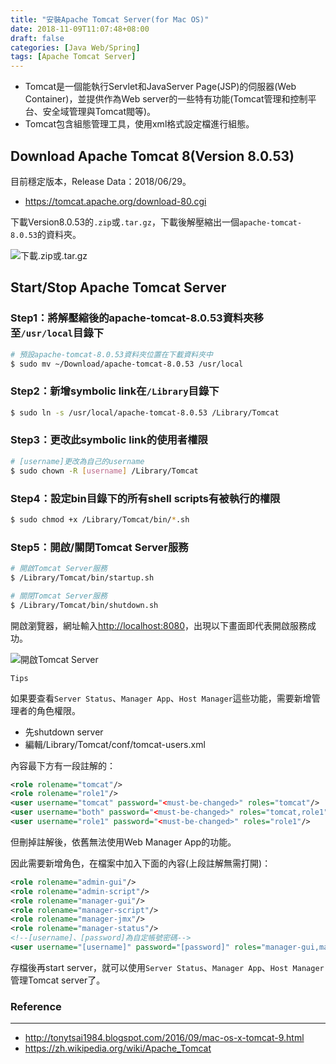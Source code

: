 ```yaml
---
title: "安裝Apache Tomcat Server(for Mac OS)"
date: 2018-11-09T11:07:48+08:00
draft: false
categories: [Java Web/Spring]
tags: [Apache Tomcat Server]
---
```


* Tomcat是一個能執行Servlet和JavaServer Page(JSP)的伺服器(Web Container)，並提供作為Web server的一些特有功能(Tomcat管理和控制平台、安全域管理與Tomcat閥等)。
* Tomcat包含組態管理工具，使用xml格式設定檔進行組態。

## Download Apache Tomcat 8(Version 8.0.53)

目前穩定版本，Release Data：2018/06/29。

* https://tomcat.apache.org/download-80.cgi

下載Version8.0.53的`.zip`或`.tar.gz`，下載後解壓縮出一個`apache-tomcat-8.0.53`的資料夾。

![下載.zip或.tar.gz](/18_11_09_apache-tomcat-install-for-mac/001.png)

## Start/Stop Apache Tomcat Server

### Step1：將解壓縮後的apache-tomcat-8.0.53資料夾移至`/usr/local`目錄下

```bash
# 預設apache-tomcat-8.0.53資料夾位置在下載資料夾中
$ sudo mv ~/Download/apache-tomcat-8.0.53 /usr/local
```

### Step2：新增symbolic link在`/Library`目錄下

```bash
$ sudo ln -s /usr/local/apache-tomcat-8.0.53 /Library/Tomcat
```

### Step3：更改此symbolic link的使用者權限

```bash
# [username]更改為自己的username
$ sudo chown -R [username] /Library/Tomcat
```

### Step4：設定bin目錄下的所有shell scripts有被執行的權限

```bash
$ sudo chmod +x /Library/Tomcat/bin/*.sh
```

### Step5：開啟/關閉Tomcat Server服務

```bash
# 開啟Tomcat Server服務
$ /Library/Tomcat/bin/startup.sh

# 關閉Tomcat Server服務
$ /Library/Tomcat/bin/shutdown.sh
```

開啟瀏覽器，網址輸入[http://localhost:8080](http://localhost:8080)，出現以下畫面即代表開啟服務成功。

![開啟Tomcat Server](/18_11_09_apache-tomcat-install-for-mac/002.png)

`Tips`

如果要查看`Server Status`、`Manager App`、`Host Manager`這些功能，需要新增管理者的角色權限。

* 先shutdown server
* 編輯/Library/Tomcat/conf/tomcat-users.xml

內容最下方有一段註解的：

```xml
<role rolename="tomcat"/>
<role rolename="role1"/>
<user username="tomcat" password="<must-be-changed>" roles="tomcat"/>
<user username="both" password="<must-be-changed>" roles="tomcat,role1"/>
<user username="role1" password="<must-be-changed>" roles="role1"/>
```

但刪掉註解後，依舊無法使用Web Manager App的功能。

因此需要新增角色，在檔案中加入下面的內容(上段註解無需打開)：

```xml
<role rolename="admin-gui"/>
<role rolename="admin-script"/>
<role rolename="manager-gui"/>
<role rolename="manager-script"/>
<role rolename="manager-jmx"/>
<role rolename="manager-status"/>
<!--[username]、[password]為自定帳號密碼-->
<user username="[username]" password="[password]" roles="manager-gui,manager-script,manager-jmx,manager-status,admin-script,admin-gui"/>
```

存檔後再start server，就可以使用`Server Status`、`Manager App`、`Host Manager`管理Tomcat server了。

### Reference
---
* http://tonytsai1984.blogspot.com/2016/09/mac-os-x-tomcat-9.html
* https://zh.wikipedia.org/wiki/Apache_Tomcat